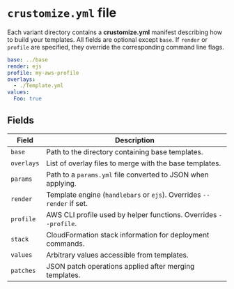 # `crustomize.yml` file

Each variant directory contains a **crustomize.yml** manifest describing how to build
your templates. All fields are optional except `base`. If `render` or `profile` are
specified, they override the corresponding command line flags.

```yaml
base: ../base
render: ejs
profile: my-aws-profile
overlays:
  - ./Template.yml
values:
  Foo: true
```

## Fields

| Field      | Description                                                           |
| ---------- | --------------------------------------------------------------------- |
| `base`     | Path to the directory containing base templates.                      |
| `overlays` | List of overlay files to merge with the base templates.               |
| `params`   | Path to a `params.yml` file converted to JSON when applying.          |
| `render`   | Template engine (`handlebars` or `ejs`). Overrides `--render` if set. |
| `profile`  | AWS CLI profile used by helper functions. Overrides `--profile`.      |
| `stack`    | CloudFormation stack information for deployment commands.             |
| `values`   | Arbitrary values accessible from templates.                           |
| `patches`  | JSON patch operations applied after merging templates.                |
